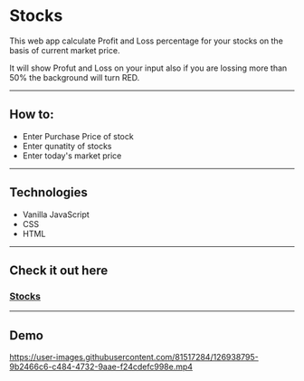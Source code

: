 


# Stocks
This web app calculate Profit and Loss percentage for your stocks on the basis of current market price.

It will show Profut and Loss on your input also if you are lossing more than 50% the background will turn RED.

***
## How to: 
- Enter Purchase Price of stock
- Enter qunatity of stocks
- Enter today's market price

***
## Technologies
- Vanilla JavaScript
- CSS
- HTML
***
## Check it out here
### [Stocks](https://stocksbyvanshsharma.netlify.app/)

****
## Demo


https://user-images.githubusercontent.com/81517284/126938795-9b2466c6-c484-4732-9aae-f24cdefc998e.mp4
